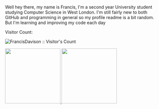 Well hey there, my name is Francis, I'm a second year University student studying Computer Science in West London. I'm still fairly new to both GitHub and programming in general so my profile readme is a bit random. But I'm learning and improving my code each day

Visitor Count:
<p align="left">
  <img src="https://profile-counter.glitch.me/{FrancisDavison}/count.svg" alt="FrancisDavison :: Visitor's Count" />
</p

<p align="center">
  <a href="https://github.com/FrancisDavison">
    <img height="180em" src="https://github-readme-stats-eight-theta.vercel.app/api?username=FrancisDavison&show_icons=true&theme=midnight-purple&include_all_commits=true&count_private=true"/>
    <img height="180em" src="https://github-readme-stats-eight-theta.vercel.app/api/top-langs/?username=FrancisDavison&layout=compact&langs_count=8&theme=midnight-purple"/>
  </a>
</p>

